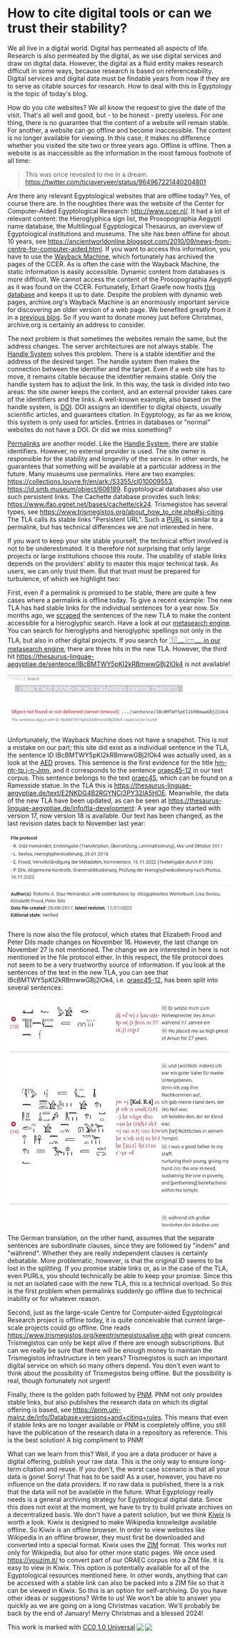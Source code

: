 # How to cite digital tools or can we trust their stability?

We all live in a digital world. Digital has permeated all aspects of life. Research is also permeated by the digital, as we use digital services and draw on digital data. However, the digital as a fluid entity makes research difficult in some ways, because research is based on referenceability. Digital services and digital data must be findable years from now if they are to serve as citable sources for research. How to deal with this in Egyptology is the topic of today's blog.

How do you cite websites? We all know the request to give the date of the visit. That's all well and good, but - to be honest - pretty useless. For one thing, there is no guarantee that the content of a website will remain stable. For another, a website can go offline and become inaccessible. The content is no longer available for viewing. In this case, it makes no difference whether you visited the site two or three years ago. Offline is offline. Then a website is as inaccessible as the information in the most famous footnote of all time:

> This was once revealed to me in a dream. <https://twitter.com/ticiaverveer/status/964967221440204801>

Are there any relevant Egyptological websites that are offline today? Yes, of course there are. In the noughties there was the website of the Center for Computer-Aided Egyptological Research: <http://www.ccer.nl/>. It had a lot of relevant content: the Hieroglyphica sign list, the Prosopographia Aegypti name database, the Multilingual Egyptological Thesaurus, an overview of Egyptological institutions and museums. The site has been offline for about 10 years, see <https://ancientworldonline.blogspot.com/2010/09/news-from-centre-for-computer-aided.html>. If you want to access this information, you have to use the [Wayback Machine](https://archive.org/web), which fortunately has archived the pages of the CCER. As is often the case with the Wayback Machine, the static information is easily accessible. Dynamic content from databases is more difficult. We cannot access the content of the Prosopographia Aegypti as it was found on the CCER. Fortunately, Erhart Graefe now hosts [this database](https://www1.ivv1.uni-muenster.de/prosoaeg/index.html) and keeps it up to date. Despite the problem with dynamic web pages, archive.org's Wayback Machine is an enormously important service for discovering an older version of a web page. We benefited greatly from it in a [previous blog](https://oraec.github.io/2023/09/01/cc-by-requires-stable-bibliographic-data.html). So if you want to donate money just before Christmas, archive.org is certainly an address to consider.

The next problem is that sometimes the websites remain the same, but the address changes. The server architectures are not always stable. The [Handle System](https://en.wikipedia.org/w/index.php?title=Handle_System&oldid=1180837884) solves this problem. There is a stable identifier and the address of the desired target. The handle system then makes the connection between the identifier and the target. Even if a web site has to move, it remains citable because the identifier remains stable. Only the handle system has to adjust the link. In this way, the task is divided into two areas: the site owner keeps the content, and an external provider takes care of the identifiers and the links. A well-known example, also based on the handle system, is [DOI](https://en.wikipedia.org/w/index.php?title=Handle_System&oldid=1180837884). DOI assigns an identifier to digital objects, usually scientific articles, and guarantees citation. In Egyptology, as far as we know, this system is only used for articles. Entries in databases or "normal" websites do not have a DOI. Or did we miss something?

[Permalinks](https://en.wikipedia.org/w/index.php?title=Permalink&oldid=1190108170) are another model. Like the [Handle System](https://en.wikipedia.org/w/index.php?title=Handle_System&oldid=1180837884), there are stable identifiers. However, no external provider is used. The site owner is responsible for the stability and longevity of the service. In other words, he guarantees that something will be available at a particular address in the future. Many museums use permalinks. Here are two examples: <https://collections.louvre.fr/en/ark:/53355/cl010009553>, <https://id.smb.museum/object/606189>. Egyptological databases also use such persistent links. The Cachette database provides such links: <https://www.ifao.egnet.net/bases/cachette/ck24>. Trismegistos has several types, see <https://www.trismegistos.org/about_how_to_cite.php#si-citing>. The TLA calls its stable links "Persistent URL". Such a [PURL](https://en.wikipedia.org/w/index.php?title=Persistent_uniform_resource_locator&oldid=1154787937) is similar to a permalink, but has technical differences we are not interested in here.

If you want to keep your site stable yourself, the technical effort involved is not to be underestimated. It is therefore not surprising that only large projects or large institutions choose this route. The usability of stable links depends on the providers' ability to master this major technical task. As users, we can only trust them. But that trust must be prepared for turbulence, of which we highlight two:

First, even if a permalink is promised to be stable, there are quite a few cases where a permalink is offline today. To give a recent example: The new TLA has had stable links for the individual sentences for a year now. Six months ago, we [scraped](https://oraec.github.io/2023/05/05/roadmap-and-preliminary-work-for-a-hieroglyphic-metasearch-engine.html) the sentences of the new TLA to make the content accessible for a hieroglyphic search. Have a look at our [metasearch engine](https://oraec.github.io/2023/05/10/metasearch-engine-for-egyptian-hieroglyphs.html). You can search for hieroglyphs and hieroglyphic spellings not only in the TLA, but also in other digital projects. If you search for [𓊹𓍛𓌐𓈖𓇋𓏠𓈖 in our metasearch engine](https://oraec.github.io/corpus/search/search_hieroglyphic_word_forms.html), there are three hits in the new TLA. However, the third hit <https://thesaurus-linguae-aegyptiae.de/sentence/IBcBMTWY5pKI2kRBmwwGBj2lOk4> is not available! 

![Missing permalink](/img/blog/missing_permalink_tla.jpg "Missing permalink")

Unfortunately, the Wayback Machine does not have a snapshot. This is not a mistake on our part; this site did exist as a individual sentence in the TLA, the sentence ID IBcBMTWY5pKI2kRBmwwGBj2lOk4 was actually used, as a look at the [AED](https://simondschweitzer.github.io/aed/index.html) proves. This sentence is the first evidence for the title [ḥm-nṯr-tp.j-n-Jmn](https://simondschweitzer.github.io/aed/855729.html), and it corresponds to the sentence [oraec45-12](https://oraec.github.io/corpus/oraec45-12.html) in our text corpus. This sentence belongs to the text [oraec45](https://oraec.github.io/corpus/oraec45.html), which can be found on a Ramesside statue. In the TLA this is <https://thesaurus-linguae-aegyptiae.de/text/E2NKDG4B2RGYNCI3PY32IA5HOE>. Meanwhile, the data of the new TLA have been updated, as can be seen at <https://thesaurus-linguae-aegyptiae.de/info/tla-development>: A year ago they started with version 17, now version 18 is available. Our text has been changed, as the last revision dates back to November last year:

![Text E2NKDG4B2RGYNCI3PY32IA5HOE](/img/blog/E2NKDG4B2RGYNCI3PY32IA5HOE_v18.jpg "Text E2NKDG4B2RGYNCI3PY32IA5HOE")

There is now also the file protocol, which states that Elizabeth Frood and Peter Dils made changes on November 16. However, the last change on November 27 is not mentioned. The change we are interested in here is not mentioned in the file protocol either. In this respect, the file protocol does not seem to be a very trustworthy source of information. If you look at the sentences of the text in the new TLA, you can see that IBcBMTWY5pKI2kRBmwwGBj2lOk4, i.e. [oraec45-12](https://oraec.github.io/corpus/oraec45-12.html), has been split into several sentences:

![Sentence split](/img/blog/sentence_split_v18.jpg "Sentence split")

The German translation, on the other hand, assumes that the separate sentences are subordinate clauses, since they are followed by "indem" and "während". Whether they are really independent clauses is certainly debatable. More problematic, however, is that the original ID seems to be lost in the splitting. If you promise stable links or, as in the case of the TLA, even PURLs, you should technically be able to keep your promise. Since this is not an isolated case with the new TLA, this is a technical overload. So this is the first problem when permalinks suddenly go offline due to technical inability or for whatever reason.

Second, just as the large-scale Centre for Computer-aided Egyptological Research project is offline today, it is quite conceivable that current large-scale projects could go offline. One reads <https://www.trismegistos.org/keeptrismegistosalive.php> with great concern. Trismegistos can only be kept alive if there are enough subscriptions. But can we really be sure that there will be enough money to maintain the Trismegistos infrastructure in ten years? Trismegistos is such an important digital service on which so many others depend. You don't even want to think about the possibility of Trismegistos being offline. But the possibility is real, though fortunately not urgent!

Finally, there is the golden path followed by [PNM](https://pnm.uni-mainz.de/info). PNM not only provides stable links, but also publishes the research data on which its digital offering is based, see <https://pnm.uni-mainz.de/info/Database+versions+and+citing+rules>. This means that even if stable links are no longer available or PNM is completely offline, you still have the publication of the research data in a repository as reference. This is the best solution! A big compliment to PNM!

What can we learn from this? Well, if you are a data producer or have a digital offering, publish your raw data. This is the only way to ensure long-term citation and reuse. If you don't, the worst case scenario is that all your data is gone! Sorry! That has to be said! As a user, however, you have no influence on the data providers. If no raw data is published, there is a risk that the data will not be available in the future. What Egyptology really needs is a general archiving strategy for Egyptological digital data. Since this does not exist at the moment, we have to try to build private archives on a decentralized basis. We don't have a patent solution, but we think [Kiwix](https://en.wikipedia.org/w/index.php?title=Kiwix&oldid=1190347443) is worth a look. Kiwix is designed to make Wikipedia knowledge available offline. So Kiwix is an offline browser. In order to view websites like Wikipedia in an offline browser, they must first be downloaded and converted into a special format. Kiwix uses the [ZIM](https://en.wikipedia.org/w/index.php?title=ZIM_(file_format)&oldid=1176184128) format. This works not only for Wikipedia, but also for other more static pages.  We once used <https://youzim.it/> to convert part of our ORAEC corpus into a ZIM file. It is easy to view in Kiwix. This option is potentially available for all of the Egyptological resources mentioned here. In other words, anything that can be accessed with a stable link can also be packed into a ZIM file so that it can be viewed in Kiwix. So this is an option for self-archiving. Do you have other ideas or suggestions? Write to us! We won't be able to answer you quickly as we are going on a long Christmas vacation. We'll probably be back by the end of January! Merry Christmas and a blessed 2024!

<p xmlns:cc="http://creativecommons.org/ns#" >This work is marked with <a href="http://creativecommons.org/publicdomain/zero/1.0?ref=chooser-v1" target="_blank" rel="license noopener noreferrer" style="display:inline-block;">CC0 1.0 Universal<img style="height:22px!important;margin-left:3px;vertical-align:text-bottom;" src="https://mirrors.creativecommons.org/presskit/icons/cc.svg?ref=chooser-v1"><img style="height:22px!important;margin-left:3px;vertical-align:text-bottom;" src="https://mirrors.creativecommons.org/presskit/icons/zero.svg?ref=chooser-v1"></a></p>
